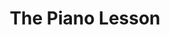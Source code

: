 ---
title: The Piano Lesson
poster: the-piano-lesson.jpg
description: Danielle Brooks and Samuel L. Jackson star in the revival of August Wilson's Pulitzer Prize-winning play.
theater: Barrymore Theatre
original_preview: '2022-09-19'
original_opening: '2022-10-13'
preview: '2022-09-19'
opening: '2022-10-13'
tonyaward: false
criticspick: false
tags: 
  - Play
  - Broadway
trailer: 'https://www.youtube.com/watch?v=gMZGsKwwwOg'
website: 'https://pianolessonplay.com'
tickets:
  - highlight: true
    info: https://rush.telecharge.com/
    title: $57 Lottery
    type: digitalLottery
  - highlight: false
    info: https://www.telecharge.com/Broadway/The-Piano-Lesson
    title: $39+ Tickets
    type: regular
---